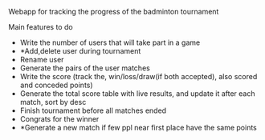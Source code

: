 Webapp for tracking the progress of the badminton tournament

Main features to do

- Write the number of users that will take part in a game
- \*Add,delete user during tournament
- Rename user
- Generate the pairs of the user matches
- Write the score (track the, win/loss/draw(if both accepted), also scored and conceded points)
- Generate the total score table with live results, and update it after each match, sort by desc
- Finish tournament before all matches ended
- Congrats for the winner
- \*Generate a new match if few ppl near first place have the same points
